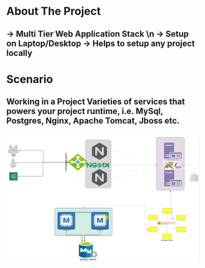 # About The Project

-> Multi Tier Web Application Stack \n
-> Setup on Laptop/Desktop
-> Helps to setup any project locally
---

# Scenario
Working in a Project
Varieties of services that powers your project runtime, i.e. MySql, Postgres, Nginx, Apache Tomcat, Jboss etc.
---

![ScreenShot](https://github.com/parthoprotim1111/VProfile-Project-Setup-Local-/blob/main/project_overview.png)

